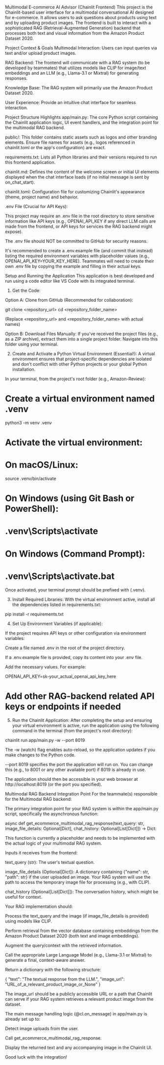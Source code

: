 Multimodal E-commerce AI Advisor (Chainlit Frontend)
This project is the Chainlit-based user interface for a multimodal conversational AI designed for e-commerce. It allows users to ask questions about products using text and by uploading product images. The frontend is built to interact with a sophisticated RAG (Retrieval-Augmented Generation) backend that processes both text and visual information from the Amazon Product Dataset 2020.

Project Context & Goals
Multimodal Interaction: Users can input queries via text and/or upload product images.

RAG Backend: The frontend will communicate with a RAG system (to be developed by teammates) that utilizes models like CLIP for image/text embeddings and an LLM (e.g., Llama-3.1 or Mixtral) for generating responses.

Knowledge Base: The RAG system will primarily use the Amazon Product Dataset 2020.

User Experience: Provide an intuitive chat interface for seamless interaction.

Project Structure Highlights
app/main.py: The core Python script containing the Chainlit application logic, UI event handlers, and the integration point for the multimodal RAG backend.

public/: This folder contains static assets such as logos and other branding elements. Ensure file names for assets (e.g., logos referenced in chainlit.toml or the app's configuration) are exact.

requirements.txt: Lists all Python libraries and their versions required to run this frontend application.

chainlit.md: Defines the content of the welcome screen or initial UI elements displayed when the chat interface loads (if no initial message is sent by on_chat_start).

chainlit.toml: Configuration file for customizing Chainlit's appearance (theme, project name) and behavior.

.env File (Crucial for API Keys):

This project may require an .env file in the root directory to store sensitive information like API keys (e.g., OPENAI_API_KEY if any direct LLM calls are made from the frontend, or API keys for services the RAG backend might expose).

The .env file should NOT be committed to GitHub for security reasons.

It's recommended to create a .env.example file (and commit that instead) listing the required environment variables with placeholder values (e.g., OPENAI_API_KEY=YOUR_KEY_HERE). Teammates will need to create their own .env file by copying the example and filling in their actual keys.

Setup and Running the Application
This application is best developed and run using a code editor like VS Code with its integrated terminal.

1. Get the Code:

Option A: Clone from GitHub (Recommended for collaboration):

git clone <repository_url>
cd <repository_folder_name> 

(Replace <repository_url> and <repository_folder_name> with actual names)

Option B: Download Files Manually:
If you've received the project files (e.g., as a ZIP archive), extract them into a single project folder. Navigate into this folder using your terminal.

2. Create and Activate a Python Virtual Environment (Essential!):
A virtual environment ensures that project-specific dependencies are isolated and don't conflict with other Python projects or your global Python installation.

In your terminal, from the project's root folder (e.g., Amazon-Review):

# Create a virtual environment named .venv
python3 -m venv .venv

# Activate the virtual environment:
# On macOS/Linux:
source .venv/bin/activate
# On Windows (using Git Bash or PowerShell):
# .venv\Scripts\activate
# On Windows (Command Prompt):
# .venv\Scripts\activate.bat

Once activated, your terminal prompt should be prefixed with (.venv).

3. Install Required Libraries:
With the virtual environment active, install all the dependencies listed in requirements.txt:

pip install -r requirements.txt

4. Set Up Environment Variables (if applicable):

If the project requires API keys or other configuration via environment variables:

Create a file named .env in the root of the project directory.

If a .env.example file is provided, copy its content into your .env file.

Add the necessary values. For example:

OPENAI_API_KEY=sk-your_actual_openai_api_key_here 
# Add other RAG-backend related API keys or endpoints if needed

5. Run the Chainlit Application:
After completing the setup and ensuring your virtual environment is active, run the application using the following command in the terminal (from the project's root directory):

chainlit run app/main.py -w --port 8019

The -w (watch) flag enables auto-reload, so the application updates if you make changes to the Python code.

--port 8019 specifies the port the application will run on. You can change this (e.g., to 8001 or any other available port) if 8019 is already in use.

The application should then be accessible in your web browser at http://localhost:8019 (or the port you specified).

Multimodal RAG Backend Integration Point
For the teammate(s) responsible for the Multimodal RAG backend:

The primary integration point for your RAG system is within the app/main.py script, specifically the asynchronous function:

async def get_ecommerce_multimodal_rag_response(text_query: str, image_file_details: Optional[Dict], chat_history: Optional[List[Dict]]) -> Dict:

This function is currently a placeholder and needs to be implemented with the actual logic of your multimodal RAG system.

Inputs it receives from the frontend:

text_query (str): The user's textual question.

image_file_details (Optional[Dict]): A dictionary containing {"name": str, "path": str} if the user uploaded an image. Your RAG system will use the path to access the temporary image file for processing (e.g., with CLIP).

chat_history (Optional[List[Dict]]): The conversation history, which might be useful for context.

Your RAG implementation should:

Process the text_query and the image (if image_file_details is provided) using models like CLIP.

Perform retrieval from the vector database containing embeddings from the Amazon Product Dataset 2020 (both text and image embeddings).

Augment the query/context with the retrieved information.

Call the appropriate Large Language Model (e.g., Llama-3.1 or Mixtral) to generate a final, context-aware answer.

Return a dictionary with the following structure:

{
    "text": "The textual response from the LLM.",
    "image_url": "URL_of_a_relevant_product_image_or_None" 
}

The image_url should be a publicly accessible URL or a path that Chainlit can serve if your RAG system retrieves a relevant product image from the dataset.

The main message handling logic (@cl.on_message) in app/main.py is already set up to:

Detect image uploads from the user.

Call get_ecommerce_multimodal_rag_response.

Display the returned text and any accompanying image in the Chainlit UI.

Good luck with the integration!
